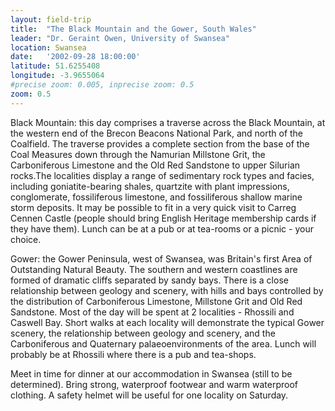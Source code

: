 ```yaml
---
layout: field-trip
title:  "The Black Mountain and the Gower, South Wales"
leader: "Dr. Geraint Owen, University of Swansea"
location: Swansea
date:   '2002-09-28 18:00:00'
latitude: 51.6255408
longitude: -3.9655064
#precise zoom: 0.005, inprecise zoom: 0.5
zoom: 0.5
---
```

Black Mountain: this day comprises a traverse across the Black Mountain, at the western end of the Brecon Beacons National Park, and north of the Coalfield. The traverse provides a complete section from the base of the Coal Measures down through the Namurian Millstone Grit, the Carboniferous Limestone and the Old Red Sandstone to upper Silurian rocks.The localities display a range of sedimentary rock types and facies, including goniatite-bearing shales, quartzite with plant impressions, conglomerate, fossiliferous limestone, and fossiliferous shallow marine storm deposits. It may be possible to fit in a very quick visit to Carreg Cennen Castle (people should bring English Heritage membership cards if they have them). Lunch can be at a pub or at tea-rooms or a picnic - your choice.

Gower: the Gower Peninsula, west of Swansea, was Britain's first Area of Outstanding Natural Beauty. The southern and western coastlines are formed of dramatic cliffs separated by sandy bays. There is a close relationship between geology and scenery, with hills and bays controlled by the distribution of Carboniferous Limestone, Millstone Grit and Old Red Sandstone. Most of the day will be spent at 2 localities - Rhossili and Caswell Bay. Short walks at each locality will demonstrate the typical Gower scenery, the relationship between geology and scenery, and the Carboniferous and Quaternary palaeoenvironments of the area. Lunch will probably be at Rhossili where there is a pub and tea-shops.

Meet in time for dinner at our accommodation in Swansea (still to be determined). Bring strong, waterproof footwear and warm waterproof clothing. A safety helmet will be useful for one locality on Saturday.